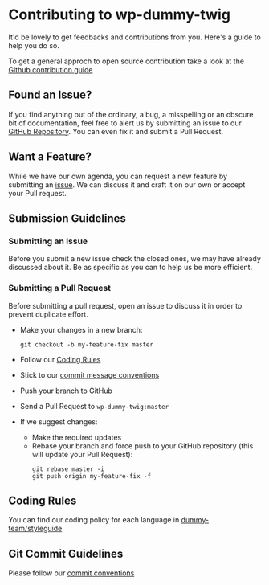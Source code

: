 # Contributing to wp-dummy-twig
  It'd be lovely to get feedbacks and contributions from you. Here's a guide to help you do so.

  To get a general approch to open source contribution take a look at the [Github contribution guide](https://guides.github.com/activities/contributing-to-open-source/)

## Found an Issue?
  If you find anything out of the ordinary, a bug, a misspelling or an obscure bit of documentation, feel free to alert us by submitting an issue to our [GitHub Repository](issues). You can even fix it and submit a Pull Request.

## Want a Feature?
  While we have our own agenda, you can request a new feature by submitting an [issue](issues). We can discuss it and craft it on our own or accept your Pull request.  

## Submission Guidelines

### Submitting an Issue
  Before you submit a new issue check the closed ones, we may have already discussed about it. Be as specific as you can to help us be more efficient.

### Submitting a Pull Request
  Before submitting a pull request, open an issue to discuss it in order to prevent duplicate effort.
  - Make your changes in a new branch:

    `git checkout -b my-feature-fix master`
  - Follow our [Coding Rules](dummy-team/styleguide)
  - Stick to our [commit message conventions](commit)
  - Push your branch to GitHub
  - Send a Pull Request to `wp-dummy-twig:master`
  - If we suggest changes:
    - Make the required updates
    - Rebase your branch and force push to your GitHub repository (this will update your Pull Request):
      ```
      git rebase master -i
      git push origin my-feature-fix -f
      ```

## Coding Rules
  You can find our coding policy for each language in [dummy-team/styleguide](styleguide)

## Git Commit Guidelines
  Please follow our [commit conventions](commit)


[github]: https://github.com/dummy-team/wp-dummy-twig
[issues]: https://github.com/dummy-team/wp-dummy-twig/issues
[styleguide]: https://github.com/dummy-team/styleguide
[commit]: https://github.com/dummy-team/styleguide/blob/master/git/commit.md
